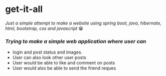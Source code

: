 # get-it-all
*Just a simple attempt to make a website using spring boot, java, hibernate, html, bootstrap, css and javascript* 😁

### *Trying to make a simple web application where user can*    
* login and post status and images.
* User can also look other user posts
* User would be able to like and comment on posts
* User would also be able to send the friend reques
